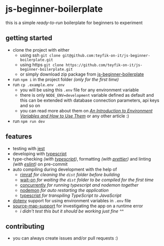 # js-beginner-boilerplate

this is a simple _ready-to-run_ boilerplate for beginners to experiment

## getting started

- clone the project with either
  - using ssh
    `git clone git@github.com:teyfik-on-it/js-beginner-boilerplate.git`
  - using https
    `git clone https://github.com/teyfik-on-it/js-beginner-boilerplate.git`
  - or simply download zip package from
    [js-beginner-boilerplate](https://github.com/teyfik-on-it/js-beginner-boilerplate/archive/refs/heads/master.zip)
- run `npm i` in the project folder _(only for the first time)_
- run `cp .example.env .env`
  - you will be using this `.env` file for any environment variable
  - there is only `NODE_ENV=development` variable defined as default and this
    can be extended with database connection parameters, api keys and so on
  - you can read more about them on
    _[An Introduction to Environment Variables and How to Use Them](https://medium.com/chingu/an-introduction-to-environment-variables-and-how-to-use-them-f602f66d15fa)_
    or any other article :)
- run `npm run dev`

## features

- testing with [jest](https://jestjs.io/)
- developing with [typescript](https://www.typescriptlang.org)
- type-checking _(with [typescript](https://www.typescriptlang.org))_,
  formatting _(with [prettier](https://prettier.io/))_ and linting _(with
  [eslint](https://eslint.org/))_ on pre-commit
- auto compiling during development with the help of
  - [rimraf](https://npmjs.com/package/rimraf) _for cleaning the `dist` folder
    before building_
  - [wait-on](https://www.npmjs.com/package/wait-on) _for waiting the `dist`
    folder to be compiled for the first time_
  - [concurrently](https://www.npmjs.com/package/concurrently) _for running
    typescript and nodemon together_
  - [nodemon](https://nodemon.io) _for auto restarting the application_
  - [typescript](https://www.typescriptlang.org) _for transpiling TypeScript to
    JavaScript_
- [dotenv](https://www.npmjs.com/package/dotenv) support for using environment
  variables in `.env` file
- [source-map-support](https://www.npmjs.com/package/source-map-support) for
  investigating the app on a runtime error
  - _i didn't test this but it should be working just fine ^^_

## contributing

- you can always create issues and/or pull requests :)
